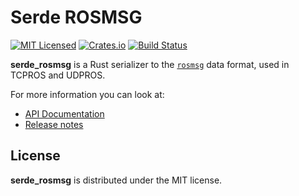 # Serde ROSMSG

[![MIT Licensed](https://img.shields.io/crates/l/serde_rosmsg.svg?maxAge=3600)](./LICENSE)
[![Crates.io](https://img.shields.io/crates/v/serde_rosmsg.svg?maxAge=3600)](https://crates.io/crates/serde_rosmsg)
[![Build Status](https://travis-ci.org/adnanademovic/serde_rosmsg.svg?branch=master)](https://travis-ci.org/adnanademovic/serde_rosmsg)

**serde_rosmsg** is a Rust serializer to the [`rosmsg`](http://wiki.ros.org/msg) data format, used in TCPROS and UDPROS.

For more information you can look at:

- [API Documentation](https://docs.rs/serde_rosmsg/0.1.0/serde_rosmsg/)
- [Release notes](https://github.com/adnanademovic/serde_rosmsg/releases)

## License

**serde_rosmsg** is distributed under the MIT license.
